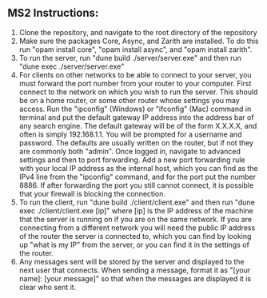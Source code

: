 ## MS2 Instructions:
1) Clone the repository, and navigate to the root directory of the repository
2) Make sure the packages Core, Async, and Zarith are installed. To do this run "opam install core", "opam install async", and "opam install zarith".
2) To run the server, run "dune build ./server/server.exe" and then run "dune exec ./server/server.exe"
3) For clients on other networks to be able to connect to your server, you must forward the port number from your router to your computer. First connect to the network on which you wish to run the server. This should be on a home router, or some other router whose settings you may access. Run the "ipconfig" (Windows) or "ifconfig" (Mac) command in terminal and put the default gateway IP address into the address bar of any search engine. The default gateway will be of the form X.X.X.X, and often is simply 192.168.1.1.
You will be prompted for a username and password. The defaults are usually written on the router, but if not they are commonly both "admin". Once logged in, navigate to advanced settings and then to port forwarding. Add a new port forwarding rule with your local IP address as the internal host, which you can find as the IPv4 line from the "ipconfig" command, and for the port put the number 8886.
If after forwarding the port you still cannot connect, it is possible that your firewall is blocking the connection.
4) To run the client, run "dune build ./client/client.exe" and then run "dune exec ./client/client.exe \[ip\]" where \[ip\] is the IP address of the machine that the server is running on if you are on the same network. If you are connecting from a different network you will need the public IP address of the router the server is connected to, which you can find by looking up "what is my IP" from the server, or you can find it in the settings of the router.
4) Any messages sent will be stored by the server and displayed to the next user that connects. When sending a message, format it as "\[your name\]: \[your message\]" so that when the messages are displayed it is clear who sent it.